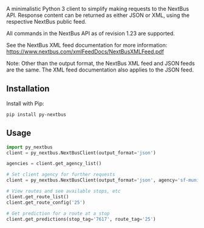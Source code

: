 A minimalistic Python 3 client to simplify making requests to the NextBus API. Response content can be returned as either JSON or XML, using the respective NextBus public feed.

All commands in the NextBus API as of revision 1.23 are supported.

See the NextBus XML feed documentation for more information: https://www.nextbus.com/xmlFeedDocs/NextBusXMLFeed.pdf

Note: Other than the output format, the NextBus XML feed and JSON feeds are the same. The XML feed documentation also applies to the JSON feed.

Installation
---

Install with Pip:

`pip install py-nextbus`

Usage
---

```python
import py_nextbus
client = py_nextbus.NextBusClient(output_format='json')

agencies = client.get_agency_list()

# Set client agency for further requests
client = py_nextbus.NextBusClient(output_format='json', agency='sf-muni')

# View routes and see available stops, etc
client.get_route_list()
client.get_route_config('25')

# Get prediction for a route at a stop
client.get_predictions(stop_tag='7617', route_tag='25')
```
